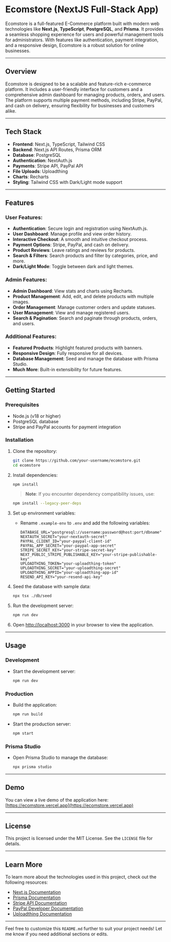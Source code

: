 # Ecomstore (NextJS Full-Stack App)

Ecomstore is a full-featured E-Commerce platform built with modern web technologies like **Next.js**, **TypeScript**, **PostgreSQL**, and **Prisma**. It provides a seamless shopping experience for users and powerful management tools for administrators. With features like authentication, payment integration, and a responsive design, Ecomstore is a robust solution for online businesses.

---

## Overview

Ecomstore is designed to be a scalable and feature-rich e-commerce platform. It includes a user-friendly interface for customers and a comprehensive admin dashboard for managing products, orders, and users. The platform supports multiple payment methods, including Stripe, PayPal, and cash on delivery, ensuring flexibility for businesses and customers alike.

---

## Tech Stack

- **Frontend**: Next.js, TypeScript, Tailwind CSS
- **Backend**: Next.js API Routes, Prisma ORM
- **Database**: PostgreSQL
- **Authentication**: NextAuth.js
- **Payments**: Stripe API, PayPal API
- **File Uploads**: Uploadthing
- **Charts**: Recharts
- **Styling**: Tailwind CSS with Dark/Light mode support

---

## Features

### User Features:

- **Authentication**: Secure login and registration using NextAuth.js.
- **User Dashboard**: Manage profile and view order history.
- **Interactive Checkout**: A smooth and intuitive checkout process.
- **Payment Options**: Stripe, PayPal, and cash on delivery.
- **Product Reviews**: Leave ratings and reviews for products.
- **Search & Filters**: Search products and filter by categories, price, and more.
- **Dark/Light Mode**: Toggle between dark and light themes.

### Admin Features:

- **Admin Dashboard**: View stats and charts using Recharts.
- **Product Management**: Add, edit, and delete products with multiple images.
- **Order Management**: Manage customer orders and update statuses.
- **User Management**: View and manage registered users.
- **Search & Pagination**: Search and paginate through products, orders, and users.

### Additional Features:

- **Featured Products**: Highlight featured products with banners.
- **Responsive Design**: Fully responsive for all devices.
- **Database Management**: Seed and manage the database with Prisma Studio.
- **Much More**: Built-in extensibility for future features.

---

## Getting Started

### Prerequisites

- Node.js (v18 or higher)
- PostgreSQL database
- Stripe and PayPal accounts for payment integration

### Installation

1. Clone the repository:

   ```bash
   git clone https://github.com/your-username/ecomstore.git
   cd ecomstore
   ```

2. Install dependencies:

   ```bash
   npm install
   ```

   > **Note**: If you encounter dependency compatibility issues, use:

   ```bash
   npm install --legacy-peer-deps
   ```

3. Set up environment variables:

   - Rename `.example-env` to `.env` and add the following variables:
     ```env
     DATABASE_URL="postgresql://username:password@host:port/dbname"
     NEXTAUTH_SECRET="your-nextauth-secret"
     PAYPAL_CLIENT_ID="your-paypal-client-id"
     PAYPAL_APP_SECRET="your-paypal-app-secret"
     STRIPE_SECRET_KEY="your-stripe-secret-key"
     NEXT_PUBLIC_STRIPE_PUBLISHABLE_KEY="your-stripe-publishable-key"
     UPLOADTHING_TOKEN="your-uploadthing-token"
     UPLOADTHING_SECRET="your-uploadthing-secret"
     UPLOADTHING_APPID="your-uploadthing-app-id"
     RESEND_API_KEY="your-resend-api-key"
     ```

4. Seed the database with sample data:

   ```bash
   npx tsx ./db/seed
   ```

5. Run the development server:

   ```bash
   npm run dev
   ```

6. Open [http://localhost:3000](http://localhost:3000) in your browser to view the application.

---

## Usage

### Development

- Start the development server:
  ```bash
  npm run dev
  ```

### Production

- Build the application:
  ```bash
  npm run build
  ```
- Start the production server:
  ```bash
  npm start
  ```

### Prisma Studio

- Open Prisma Studio to manage the database:
  ```bash
  npx prisma studio
  ```

---

## Demo

You can view a live demo of the application here:
[https://ecomstore.vercel.app](https://ecomstore.vercel.app)

---

## License

This project is licensed under the MIT License. See the `LICENSE` file for details.

---

## Learn More

To learn more about the technologies used in this project, check out the following resources:

- [Next.js Documentation](https://nextjs.org/docs)
- [Prisma Documentation](https://www.prisma.io/docs)
- [Stripe API Documentation](https://stripe.com/docs/api)
- [PayPal Developer Documentation](https://developer.paypal.com/docs/api/overview/)
- [Uploadthing Documentation](https://uploadthing.com/docs)

---

Feel free to customize this `README.md` further to suit your project needs! Let me know if you need additional sections or edits.
